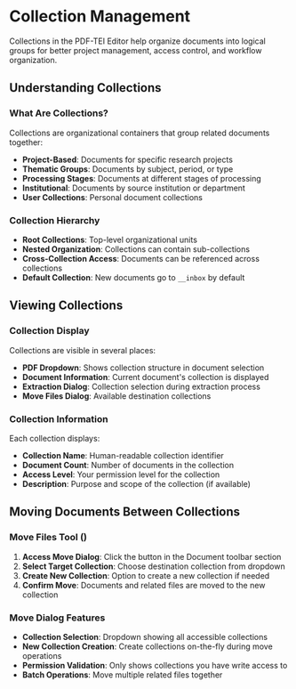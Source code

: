 # Collection Management

Collections in the PDF-TEI Editor help organize documents into logical groups for better project management, access control, and workflow organization.

## Understanding Collections

### What Are Collections?

Collections are organizational containers that group related documents together:

- **Project-Based**: Documents for specific research projects
- **Thematic Groups**: Documents by subject, period, or type
- **Processing Stages**: Documents at different stages of processing
- **Institutional**: Documents by source institution or department
- **User Collections**: Personal document collections

### Collection Hierarchy

- **Root Collections**: Top-level organizational units
- **Nested Organization**: Collections can contain sub-collections
- **Cross-Collection Access**: Documents can be referenced across collections
- **Default Collection**: New documents go to `__inbox` by default

## Viewing Collections

### Collection Display

Collections are visible in several places:

- **PDF Dropdown**: Shows collection structure in document selection
- **Document Information**: Current document's collection is displayed
- **Extraction Dialog**: Collection selection during extraction process
- **Move Files Dialog**: Available destination collections

### Collection Information

Each collection displays:

- **Collection Name**: Human-readable collection identifier
- **Document Count**: Number of documents in the collection
- **Access Level**: Your permission level for the collection
- **Description**: Purpose and scope of the collection (if available)

## Moving Documents Between Collections

### Move Files Tool (<sl-icon name="folder-symlink"></sl-icon>)

1. **Access Move Dialog**: Click the <sl-icon name="folder-symlink"></sl-icon> button in the Document toolbar section
2. **Select Target Collection**: Choose destination collection from dropdown
3. **Create New Collection**: Option to create a new collection if needed
4. **Confirm Move**: Documents and related files are moved to the new collection

### Move Dialog Features

- **Collection Selection**: Dropdown showing all accessible collections
- **New Collection Creation**: Create collections on-the-fly during move operations
- **Permission Validation**: Only shows collections you have write access to
- **Batch Operations**: Move multiple related files together
